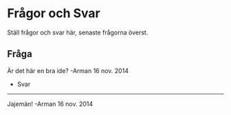 Frågor och Svar
===============
Ställ frågor och svar här, senaste frågorna överst.

Fråga
-----
Är det här en bra ide? -Arman 16 nov. 2014

- Svar
------
Jajemän! -Arman 16 nov. 2014
